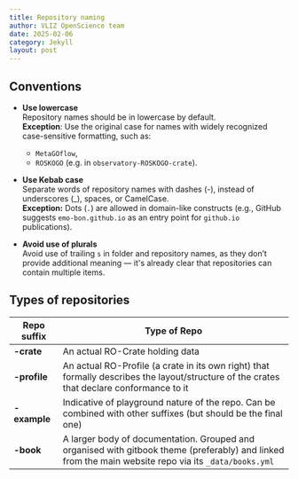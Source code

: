 ```yaml
---
title: Repository naming
author: VLIZ OpenScience team
date: 2025-02-06
category: Jekyll
layout: post
---
```


## Conventions

- **Use lowercase**  
Repository names should be in lowercase by default.  
**Exception**: Use the original case for names with widely recognized case-sensitive formatting, such as: 
    - `MetaGOflow`, 
    - `ROSKOGO` (e.g. in `observatory-ROSKOGO-crate`).  

- **Use Kebab case**  
Separate words of repository names with dashes (-), instead of underscores (_), spaces, or CamelCase.  
**Exception:** Dots (`.`) are allowed in domain-like constructs (e.g., GitHub suggests `emo-bon.github.io` as an entry point for `github.io` publications).  

- **Avoid use of plurals**  
Avoid use of trailing `s` in folder and repository names, as they don’t provide additional meaning — it's already clear that repositories can contain multiple items. 


## Types of repositories

| Repo suffix       | Type of Repo |
|-------------------|--------------|
| **\-crate**       | An actual RO-Crate holding data |
| **\-profile**     | An actual RO-Profile (a crate in its own right) that formally describes the layout/structure of the crates that declare conformance to it |
| **\-example**     | Indicative of playground nature of the repo. Can be combined with other suffixes (but should be the final one) |
| **\-book**        | A larger body of documentation. Grouped and organised with gitbook theme (preferably) and linked from the main website repo via its `_data/books.yml` | 
